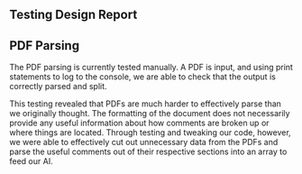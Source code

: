 ## Testing Design Report


## PDF Parsing

The PDF parsing is currently tested manually. A PDF is input, and using print statements to log to the console, we are able to check that the output is correctly parsed and split.

This testing revealed that PDFs are much harder to effectively parse than we originally thought. The formatting of the document does not necessarily provide any useful information about how comments are broken up or where things are located. Through testing and tweaking our code, however, we were able to effectively cut out unnecessary data from the PDFs and parse the useful comments out of their respective sections into an array to feed our AI.
